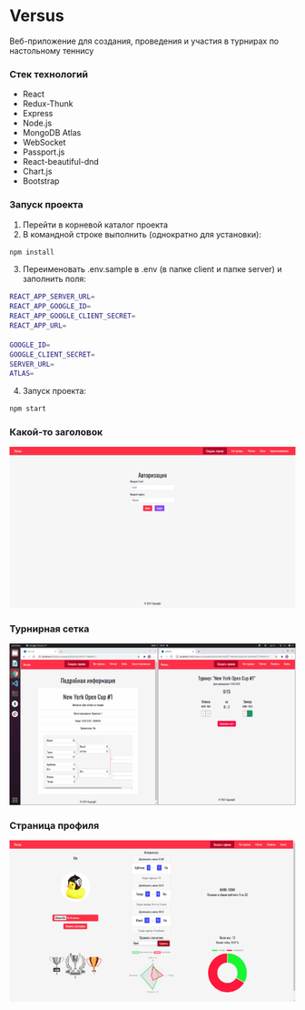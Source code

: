 # Versus

Веб-приложение для создания, проведения и участия в турнирах по настольному теннису

### Стек технологий
* React
* Redux-Thunk
* Express
* Node.js
* MongoDB Atlas
* WebSocket
* Passport.js
* React-beautiful-dnd
* Chart.js
* Bootstrap

### Запуск проекта
1. Перейти в корневой каталог проекта
2. В командной строке выполнить (однократно для установки): 
```sh
npm install
```
3. Переименовать .env.sample в .env (в папке client и папке server) и заполнить поля:
```sh
REACT_APP_SERVER_URL=
REACT_APP_GOOGLE_ID=
REACT_APP_GOOGLE_CLIENT_SECRET=
REACT_APP_URL=

GOOGLE_ID=
GOOGLE_CLIENT_SECRET=
SERVER_URL=
ATLAS=
```
4. Запуск проекта:
```sh
npm start
```

### Какой-то заголовок

![main](readme-assets/main.gif)

### Турнирная сетка

![bracket](readme-assets/bracket.gif)

### Страница профиля

![bracket](readme-assets/profile.gif)
